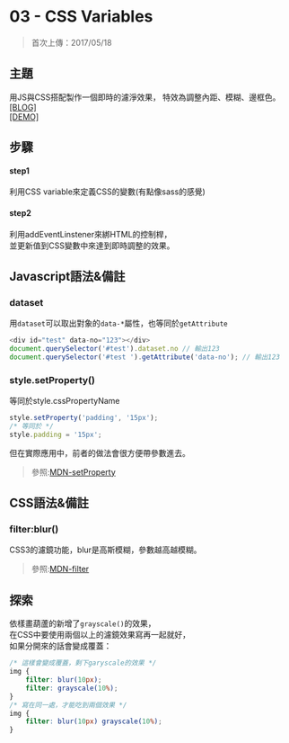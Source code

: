 # **03 - CSS Variables**
>首次上傳：2017/05/18  

## **主題**
用JS與CSS搭配製作一個即時的濾淨效果，
特效為調整內距、模糊、邊框色。  
[[BLOG]](https://guahsu.io/2017/05/JavaScript30-03-CSS-Variables/)  
[[DEMO]](https://guahsu.github.io/JavaScript30/03_CSS-Variables/index-GuaHsu.html)  

## **步驟**
#### step1
利用CSS variable來定義CSS的變數(有點像sass的感覺)
#### step2
利用addEventLinstener來綁HTML的控制桿，  
並更新值到CSS變數中來達到即時調整的效果。

## **Javascript語法&備註**
### **dataset**
用`dataset`可以取出對象的`data-*`屬性，也等同於`getAttribute`
````javascript
<div id="test" data-no="123"></div>
document.querySelector('#test').dataset.no // 輸出123
document.querySelector('#test ').getAttribute('data-no'); // 輸出123
````
### **style.setProperty()**
等同於style.cssPropertyName
````javascript
style.setProperty('padding', '15px');
/* 等同於 */
style.padding = '15px';
````
但在實際應用中，前者的做法會很方便帶參數進去。
>參照:[MDN-setProperty](https://developer.mozilla.org/en-US/docs/Web/API/CSSStyleDeclaration/setProperty)

## **CSS語法&備註**
### **filter:blur()**
CSS3的濾鏡功能，blur是高斯模糊，參數越高越模糊。
>參照:[MDN-filter](https://developer.mozilla.org/en-US/docs/Web/CSS/filter)

## 探索
依樣畫葫蘆的新增了`grayscale()`的效果，  
在CSS中要使用兩個以上的濾鏡效果寫再一起就好，  
如果分開來的話會變成覆蓋：
````css
/* 這樣會變成覆蓋，剩下garyscale的效果 */
img {
    filter: blur(10px);
    filter: grayscale(10%);
}
/* 寫在同一處，才能吃到兩個效果 */
img {
    filter: blur(10px) grayscale(10%);
}
````